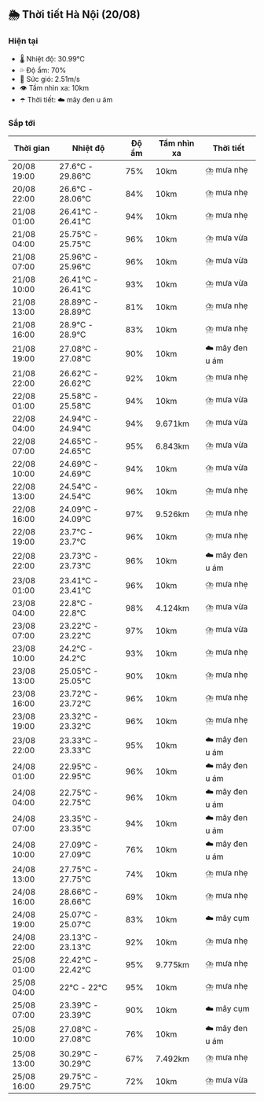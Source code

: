 ## 🌦️ Thời tiết Hà Nội (20/08)

### Hiện tại

- 🌡️ Nhiệt độ: 30.99℃
- 💦 Độ ẩm: 70%
- 💨 Sức gió: 2.51m/s
- 👁️ Tầm nhìn xa: 10km
- ☂️ Thời tiết: ☁️ mây đen u ám

### Sắp tới

| Thời gian | Nhiệt độ | Độ ẩm | Tầm nhìn xa | Thời tiết |
| --- | --- | --- | --- | --- |
| 20/08 19:00 | 27.6℃ - 29.86℃ | 75% | 10km | ⛈️ mưa nhẹ |
| 20/08 22:00 | 26.6℃ - 28.06℃ | 84% | 10km | ⛈️ mưa nhẹ |
| 21/08 01:00 | 26.41℃ - 26.41℃ | 94% | 10km | ⛈️ mưa nhẹ |
| 21/08 04:00 | 25.75℃ - 25.75℃ | 96% | 10km | ⛈️ mưa vừa |
| 21/08 07:00 | 25.96℃ - 25.96℃ | 96% | 10km | ⛈️ mưa vừa |
| 21/08 10:00 | 26.41℃ - 26.41℃ | 93% | 10km | ⛈️ mưa vừa |
| 21/08 13:00 | 28.89℃ - 28.89℃ | 81% | 10km | ⛈️ mưa nhẹ |
| 21/08 16:00 | 28.9℃ - 28.9℃ | 83% | 10km | ⛈️ mưa nhẹ |
| 21/08 19:00 | 27.08℃ - 27.08℃ | 90% | 10km | ☁️ mây đen u ám |
| 21/08 22:00 | 26.62℃ - 26.62℃ | 92% | 10km | ⛈️ mưa nhẹ |
| 22/08 01:00 | 25.58℃ - 25.58℃ | 94% | 10km | ⛈️ mưa vừa |
| 22/08 04:00 | 24.94℃ - 24.94℃ | 94% | 9.671km | ⛈️ mưa vừa |
| 22/08 07:00 | 24.65℃ - 24.65℃ | 95% | 6.843km | ⛈️ mưa vừa |
| 22/08 10:00 | 24.69℃ - 24.69℃ | 94% | 10km | ⛈️ mưa vừa |
| 22/08 13:00 | 24.54℃ - 24.54℃ | 96% | 10km | ⛈️ mưa nhẹ |
| 22/08 16:00 | 24.09℃ - 24.09℃ | 97% | 9.526km | ⛈️ mưa nhẹ |
| 22/08 19:00 | 23.7℃ - 23.7℃ | 96% | 10km | ⛈️ mưa nhẹ |
| 22/08 22:00 | 23.73℃ - 23.73℃ | 96% | 10km | ☁️ mây đen u ám |
| 23/08 01:00 | 23.41℃ - 23.41℃ | 96% | 10km | ⛈️ mưa nhẹ |
| 23/08 04:00 | 22.8℃ - 22.8℃ | 98% | 4.124km | ⛈️ mưa vừa |
| 23/08 07:00 | 23.22℃ - 23.22℃ | 97% | 10km | ⛈️ mưa vừa |
| 23/08 10:00 | 24.2℃ - 24.2℃ | 93% | 10km | ⛈️ mưa nhẹ |
| 23/08 13:00 | 25.05℃ - 25.05℃ | 90% | 10km | ⛈️ mưa nhẹ |
| 23/08 16:00 | 23.72℃ - 23.72℃ | 96% | 10km | ⛈️ mưa nhẹ |
| 23/08 19:00 | 23.32℃ - 23.32℃ | 96% | 10km | ⛈️ mưa nhẹ |
| 23/08 22:00 | 23.33℃ - 23.33℃ | 95% | 10km | ☁️ mây đen u ám |
| 24/08 01:00 | 22.95℃ - 22.95℃ | 96% | 10km | ☁️ mây đen u ám |
| 24/08 04:00 | 22.75℃ - 22.75℃ | 96% | 10km | ☁️ mây đen u ám |
| 24/08 07:00 | 23.35℃ - 23.35℃ | 94% | 10km | ☁️ mây đen u ám |
| 24/08 10:00 | 27.09℃ - 27.09℃ | 76% | 10km | ☁️ mây đen u ám |
| 24/08 13:00 | 27.75℃ - 27.75℃ | 74% | 10km | ⛈️ mưa nhẹ |
| 24/08 16:00 | 28.66℃ - 28.66℃ | 69% | 10km | ⛈️ mưa nhẹ |
| 24/08 19:00 | 25.07℃ - 25.07℃ | 83% | 10km | ☁️ mây cụm |
| 24/08 22:00 | 23.13℃ - 23.13℃ | 92% | 10km | ⛈️ mưa nhẹ |
| 25/08 01:00 | 22.42℃ - 22.42℃ | 95% | 9.775km | ⛈️ mưa nhẹ |
| 25/08 04:00 | 22℃ - 22℃ | 95% | 10km | ⛈️ mưa nhẹ |
| 25/08 07:00 | 23.39℃ - 23.39℃ | 90% | 10km | ☁️ mây cụm |
| 25/08 10:00 | 27.08℃ - 27.08℃ | 76% | 10km | ☁️ mây đen u ám |
| 25/08 13:00 | 30.29℃ - 30.29℃ | 67% | 7.492km | ⛈️ mưa nhẹ |
| 25/08 16:00 | 29.75℃ - 29.75℃ | 72% | 10km | ⛈️ mưa vừa |
